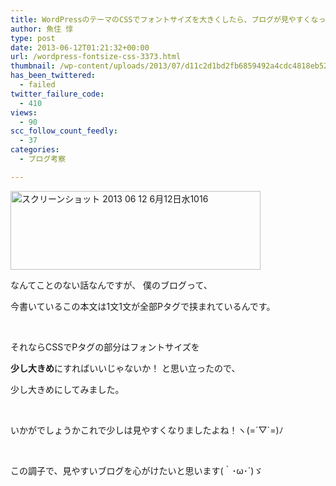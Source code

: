 ```yaml
---
title: WordPressのテーマのCSSでフォントサイズを大きくしたら、ブログが見やすくなったよ！
author: 魚住 惇
type: post
date: 2013-06-12T01:21:32+00:00
url: /wordpress-fontsize-css-3373.html
thumbnail: /wp-content/uploads/2013/07/d11c2d1bd2fb6859492a4cdc4818eb52.png
has_been_twittered:
  - failed
twitter_failure_code:
  - 410
views:
  - 90
scc_follow_count_feedly:
  - 37
categories:
  - ブログ考察

---
```

<img decoding="async" loading="lazy" title="スクリーンショット_2013-06-12_6月12日水1016.png" src="/wp-content/uploads/2013/06/d11c2d1bd2fb6859492a4cdc4818eb52.png" alt="スクリーンショット 2013 06 12 6月12日水1016" width="400" height="126" border="0" />

<!--more-->

なんてことのない話なんですが、 僕のブログって、

今書いているこの本文は1文1文が全部Pタグで挟まれているんです。

 

それならCSSでPタグの部分はフォントサイズを

**少し大きめ**にすればいいじゃないか！ と思い立ったので、

少し大きめにしてみました。

 

いかがでしょうかこれで少しは見やすくなりましたよね！ヽ(=´▽\`=)ﾉ

 

この調子で、見やすいブログを心がけたいと思います(｀･ω･´)ゞ